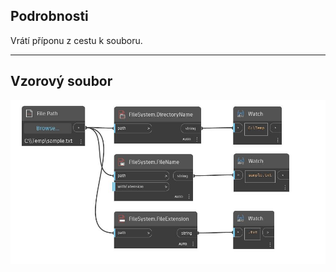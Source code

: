 ## Podrobnosti
Vrátí příponu z cestu k souboru.
___
## Vzorový soubor

![FileExtension](./DSCore.IO.FileSystem.FileExtension_img.jpg)

